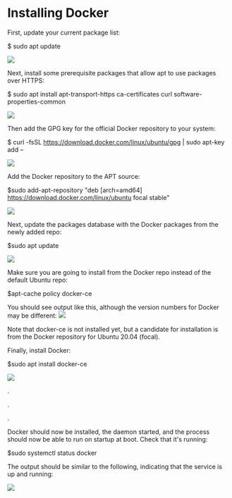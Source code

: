 # Installing Docker

First, update your current package list:

$ sudo apt update

![](Aspose.Words.05f9d7cf-161f-4d3f-a2dd-15557bb54c05.001.png)

Next, install some prerequisite packages that allow apt to use packages over HTTPS:

$ sudo apt install apt-transport-https ca-certificates curl software-properties-common

![](Aspose.Words.05f9d7cf-161f-4d3f-a2dd-15557bb54c05.002.png)

Then add the GPG key for the official Docker repository to your system:

$ curl -fsSL https://download.docker.com/linux/ubuntu/gpg | sudo apt-key add –

![](Aspose.Words.05f9d7cf-161f-4d3f-a2dd-15557bb54c05.003.png)

Add the Docker repository to the APT source:

$sudo add-apt-repository "deb [arch=amd64] https://download.docker.com/linux/ubuntu focal stable"

![](Aspose.Words.05f9d7cf-161f-4d3f-a2dd-15557bb54c05.004.png)

Next, update the packages database with the Docker packages from the newly added repo:

$sudo apt update

![](Aspose.Words.05f9d7cf-161f-4d3f-a2dd-15557bb54c05.005.png)

Make sure you are going to install from the Docker repo instead of the default Ubuntu repo:

$apt-cache policy docker-ce

You should see output like this, although the version numbers for Docker may be different: ![](Aspose.Words.05f9d7cf-161f-4d3f-a2dd-15557bb54c05.006.png)

Note that docker-ce is not installed yet, but a candidate for installation is from the Docker repository for Ubuntu 20.04 (focal).

Finally, install Docker:

$sudo apt install docker-ce

![](Aspose.Words.05f9d7cf-161f-4d3f-a2dd-15557bb54c05.007.png)

.

.

.

Docker should now be installed, the daemon started, and the process should now be able to run on startup at boot. Check that it's running:

$sudo systemctl status docker

The output should be similar to the following, indicating that the service is up and running:

![](Aspose.Words.05f9d7cf-161f-4d3f-a2dd-15557bb54c05.008.png)
